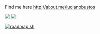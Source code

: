 Find me here http://about.me/lucianobustos

<img src='https://github-readme-stats.vercel.app/api/top-langs/?username=lucianobustos' />

<img src='https://github-readme-stats.vercel.app/api?username=lucianobustos&hide=stars&show_icons=true&line_height=32' />

<a href="https://roadmap.sh"><img src="https://api.roadmap.sh/v1-badge/wide/65dcccf9aec67f2e2aa16620?variant=dark" alt="roadmap.sh"/></a>
